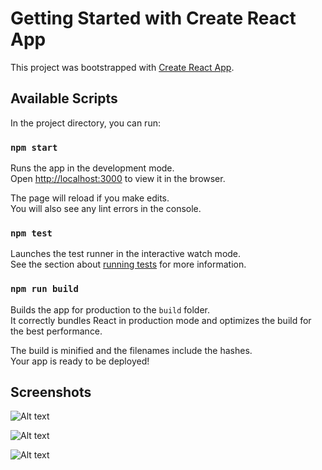 # Getting Started with Create React App

This project was bootstrapped with [Create React App](https://github.com/facebook/create-react-app).

## Available Scripts

In the project directory, you can run:

### `npm start`

Runs the app in the development mode.\
Open [http://localhost:3000](http://localhost:3000) to view it in the browser.

The page will reload if you make edits.\
You will also see any lint errors in the console.

### `npm test`

Launches the test runner in the interactive watch mode.\
See the section about [running tests](https://facebook.github.io/create-react-app/docs/running-tests) for more information.

### `npm run build`

Builds the app for production to the `build` folder.\
It correctly bundles React in production mode and optimizes the build for the best performance.

The build is minified and the filenames include the hashes.\
Your app is ready to be deployed!

## Screenshots

![Alt text](https://raw.githubusercontent.com/usman10scorpio/usman-iqbal-githubsearch-web/main/public/screenshots/one.png?raw=true "User Inteface mains screen")

![Alt text](https://raw.githubusercontent.com/usman10scorpio/usman-iqbal-githubsearch-web/main/public/screenshots/two.png?raw=true "Search results - web")

![Alt text](https://raw.githubusercontent.com/usman10scorpio/usman-iqbal-githubsearch-web/main/public/screenshots/three.png?raw=true "Search results - mobile")

